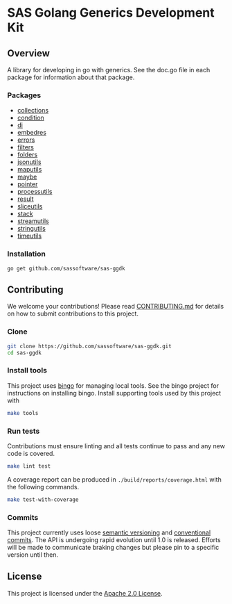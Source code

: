 # SAS Golang Generics Development Kit

## Overview

A library for developing in go with generics. See the doc.go file in each
package for information about that package.

### Packages

* [collections](./pkg/collections/doc.go)
* [condition](./pkg/condition/doc.go)
* [di](./pkg/di/doc.go)
* [embedres](./pkg/embedres/doc.go)
* [errors](./pkg/errors/doc.go)
* [filters](./pkg/filters/doc.go)
* [folders](./pkg/folders/doc.go)
* [jsonutils](./pkg/jsonutils/doc.go)
* [maputils](./pkg/maputils/doc.go)
* [maybe](./pkg/maybe/doc.go)
* [pointer](./pkg/pointer/doc.go)
* [processutils](./pkg/processutils/doc.go)
* [result](./pkg/result/doc.go)
* [sliceutils](./pkg/sliceutils/doc.go)
* [stack](./pkg/stack/doc.go)
* [streamutils](./pkg/streamutils/doc.go)
* [stringutils](./pkg/stringutils/doc.go)
* [timeutils](./pkg/timeutils/doc.go)

### Installation

    go get github.com/sassoftware/sas-ggdk

## Contributing

We welcome your contributions! Please read [CONTRIBUTING.md](CONTRIBUTING.md)
for details on how to submit contributions to this project.

### Clone

```bash
git clone https://github.com/sassoftware/sas-ggdk.git
cd sas-ggdk
```

### Install tools

This project uses [bingo](https://github.com/bwplotka/bingo) for managing local
tools. See the bingo project for instructions on installing bingo. Install
supporting tools used by this project with

```bash
make tools
```

### Run tests

Contributions must ensure linting and all tests continue to pass and any new
code is covered.

```bash
make lint test
```

A coverage report can be produced in `./build/reports/coverage.html` with the
following commands.

```bash
make test-with-coverage
```

### Commits

This project currently uses loose [semantic versioning](https://semver.org/) and
[conventional commits](https://www.conventionalcommits.org/en/v1.0.0/). The API
is undergoing rapid evolution until 1.0 is released. Efforts will be made to
communicate braking changes but please pin to a specific version until then.

## License

This project is licensed under the [Apache 2.0 License](LICENSE).

